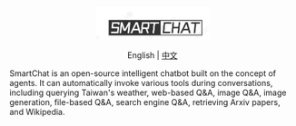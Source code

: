 <p align="center">
  <img src="/static/images/logo_font.png" alt="SmartChat Logo" width="200">
</p>

<p align="center">
  English | <a href="README.md">中文</a>
</p>

SmartChat is an open-source intelligent chatbot built on the concept of agents. It can automatically invoke various tools during conversations, including querying Taiwan's weather, web-based Q&A, image Q&A, image generation, file-based Q&A, search engine Q&A, retrieving Arxiv papers, and Wikipedia.

